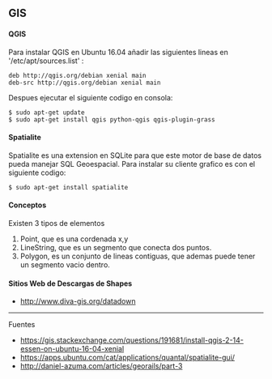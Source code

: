 ## GIS

#### QGIS

Para instalar QGIS en Ubuntu 16.04 añadir las siguientes lineas en '/etc/apt/sources.list' :

    deb http://qgis.org/debian xenial main
    deb-src http://qgis.org/debian xenial main

Despues ejecutar el siguiente codigo en consola:

    $ sudo apt-get update
    $ sudo apt-get install qgis python-qgis qgis-plugin-grass
    
#### Spatialite

Spatialite es una extension en SQLite para que este motor de base de datos pueda manejar SQL Geoespacial. Para instalar su cliente grafico es con el siguiente codigo:

    $ sudo apt-get install spatialite

#### Conceptos

Existen 3 tipos de elementos

1. Point, que es una cordenada x,y
2. LineString, que es un segmento que conecta dos puntos.
3. Polygon, es un conjunto de lineas contiguas, que ademas puede tener un segmento vacio dentro.

#### Sitios Web de Descargas de Shapes

+ http://www.diva-gis.org/datadown

--- 

Fuentes

+ https://gis.stackexchange.com/questions/191681/install-qgis-2-14-essen-on-ubuntu-16-04-xenial
+ https://apps.ubuntu.com/cat/applications/quantal/spatialite-gui/
+ http://daniel-azuma.com/articles/georails/part-3